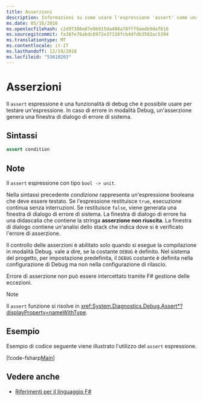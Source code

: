 ```yaml
---
title: Asserzioni
description: Informazioni su come usare l'espressione 'assert' come una funzionalità di debug per testare le espressioni in di F# linguaggio di programmazione.
ms.date: 05/16/2016
ms.openlocfilehash: c2d97386e87e9b915da490a78fff9aedb9def616
ms.sourcegitcommit: fa38fe76abdc8972e37138fcb4dfdb3502ac5394
ms.translationtype: MT
ms.contentlocale: it-IT
ms.lasthandoff: 12/19/2018
ms.locfileid: "53610203"
---
```

# <a name="assertions"></a>Asserzioni

Il `assert` espressione è una funzionalità di debug che è possibile usare per testare un'espressione. In caso di errore in modalità Debug, un'asserzione genera una finestra di dialogo di errore di sistema.

## <a name="syntax"></a>Sintassi

```fsharp
assert condition
```

## <a name="remarks"></a>Note

Il `assert` espressione con tipo `bool -> unit`.

Nella sintassi precedente *condizione* rappresenta un'espressione booleana che deve essere testato. Se l'espressione restituisce `true`, esecuzione continua senza interruzioni. Se restituisce `false`, viene generata una finestra di dialogo di errore di sistema. La finestra di dialogo di errore ha una didascalia che contiene la stringa **asserzione non riuscita**. La finestra di dialogo contiene un'analisi dello stack che indica dove si è verificato l'errore di asserzione.

Il controllo delle asserzioni è abilitato solo quando si esegue la compilazione in modalità Debug. vale a dire, se la costante `DEBUG` è definito. Nel sistema del progetto, per impostazione predefinita, il `DEBUG` costante è definita nella configurazione di Debug ma non nella configurazione di rilascio.

Errore di asserzione non può essere intercettato tramite F# gestione delle eccezioni.

> [!NOTE]
> Il `assert` funzione si risolve in <xref:System.Diagnostics.Debug.Assert*?displayProperty=nameWithType>.

## <a name="example"></a>Esempio

Esempio di codice seguente viene illustrato l'utilizzo del `assert` espressione.

[!code-fsharp[Main](../../../samples/snippets/fsharp/lang-ref-2/snippet5401.fs)]

## <a name="see-also"></a>Vedere anche

- [Riferimenti per il linguaggio F#](index.md)